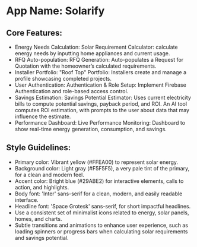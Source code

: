 # **App Name**: Solarify

## Core Features:

- Energy Needs Calculation: Solar Requirement Calculator: calculate energy needs by inputting home appliances and current usage. 
- RFQ Auto-population: RFQ Generation: Auto-populates a Request for Quotation with the homeowner’s calculated requirements.
- Installer Portfolio: "Roof Top" Portfolio: Installers create and manage a profile showcasing completed projects. 
- User Authentication: Authentication & Role Setup: Implement Firebase Authentication and role-based access control.
- Savings Estimation: Savings Potential Estimator: Uses current electricity bills to compute potential savings, payback period, and ROI.  An AI tool computes ROI estimation, with prompts to the user about data that may influence the estimate.
- Performance Dashboard: Live Performance Monitoring: Dashboard to show real-time energy generation, consumption, and savings.

## Style Guidelines:

- Primary color: Vibrant yellow (#FFEA00) to represent solar energy.
- Background color: Light gray (#F5F5F5), a very pale tint of the primary, for a clean and modern feel.
- Accent color: Bright blue (#29ABE2) for interactive elements, calls to action, and highlights.
- Body font: 'Inter' sans-serif for a clean, modern, and easily readable interface. 
- Headline font: 'Space Grotesk' sans-serif, for short impactful headlines.
- Use a consistent set of minimalist icons related to energy, solar panels, homes, and charts.
- Subtle transitions and animations to enhance user experience, such as loading spinners or progress bars when calculating solar requirements and savings potential.